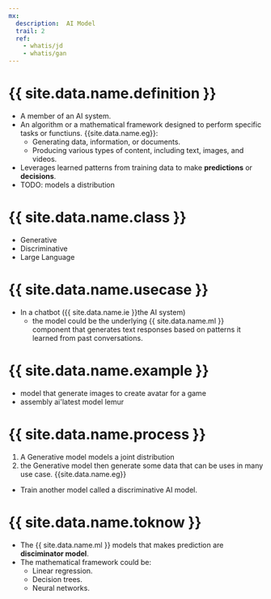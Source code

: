 ```yaml
---
mx:
  description:  AI Model
  trail: 2
  ref:
    - whatis/jd
    - whatis/gan
---
```


# {{ site.data.name.definition }}
- A member of an AI system.
- An algorithm or a mathematical framework designed to perform specific tasks or functiuns. {{site.data.name.eg}}:
  - Generating data, information, or documents.
  - Producing various types of content, including text, images, and videos.
- Leverages learned patterns from training data to make **predictions** or **decisions**.
- TODO: models a distribution


# {{ site.data.name.class }}
- Generative
- Discriminative
- Large Language

# {{ site.data.name.usecase }}
- In a chatbot ({{ site.data.name.ie }}the AI system)
  - the model could be the underlying {{ site.data.name.ml }} component that generates text responses based on patterns it learned from past conversations.

# {{ site.data.name.example }}
- model that generate images to create avatar for a game
- assembly ai'latest model lemur

# {{ site.data.name.process }}
1. A Generative model models a joint distribution
1. the Generative model then generate some data that can be uses in many use case. {{site.data.name.eg}} 
  - Train another model called a discriminative AI model.

# {{ site.data.name.toknow }}
- The {{ site.data.name.ml }} models that makes prediction are **disciminator model**.
- The mathematical framework could be:
  - Linear regression.
  - Decision trees.
  - Neural networks.
